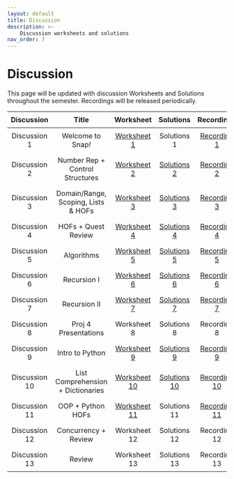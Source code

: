 ```yaml
---
layout: default
title: Discussion
description: >-
    Discussion worksheets and solutions
nav_order: 7
---
```


# Discussion

This page will be updated with discussion Worksheets and Solutions throughout the semester. Recordings will be released periodically.
<style>
  table {
    width: 100%;
    border-collapse: collapse;
  }
  th, td {
    text-align: center;
    padding: 8px;
  }
</style>

<table>
  <thead>
    <tr>
      <th>Discussion</th>
      <th>Title</th>
      <th>Worksheet</th>
      <th>Solutions</th>
      <th>Recordings</th>
    </tr>
  </thead>
  <tbody>
    <tr>
      <td>Discussion 1</td>
      <td>Welcome to Snap<em>!</em></td>
      <td><a href="https://drive.google.com/file/d/1kVcfONoJPqA5Iqv8cbxsu6_quSanSOxh/view?usp=drive_link"> Worksheet 1</a></td>
      <td><a>Solutions 1</a></td>
      <td><a href="https://drive.google.com/file/d/1KqjJ7_9mblF6ynqTmkXHPqm748AgiQ9J/view?usp=sharing"> Recording 1</a></td>
    </tr> 
    <tr>
      <td>Discussion 2</td>
      <td>Number Rep + Control Structures</td>
      <td><a href="https://docs.google.com/document/d/1j_GBxd3LCkBpO9ydLBgU1xHmx8d-dCct/edit?usp=sharing&ouid=106220240438634734707&rtpof=true&sd=true"> Worksheet 2</a></td>
      <td><a href="https://docs.google.com/document/d/1hzeyiZkwM950m2E186bdeFAkUfm0809B/edit?usp=drivesdk&ouid=102828999467017092876&rtpof=true&sd=true">Solutions 2</a></td>
      <td><a href="https://drive.google.com/file/d/1FPV77VJGZCIohNDd7e0TZ_KOGzhZwifo/view?usp=sharing">Recording 2</a></td>
    </tr>
     <tr>
      <td>Discussion 3</td>
      <td>Domain/Range, Scoping, Lists & HOFs</td>
      <td><a href="https://drive.google.com/file/d/1oeNbxrKtcNI2szAOZWEO-LfoWCGaRCyH/view?usp=sharing">Worksheet 3</a></td>
      <td><a href="https://docs.google.com/document/d/1fU0aZhNxUCo-ct_g1WAt_i-HfsZPAq0IwZiWn6PtYzk/edit?usp=drivesdk">Solutions 3</a></td>
      <td><a href="https://drive.google.com/file/d/1fPbSVISiJQewK5ZG30sLlkmf7Qyg8pOK/view?usp=sharing">Recording 3</a></td>
    </tr>
    <tr>
      <td>Discussion 4</td>
      <td>HOFs + Quest Review</td>
      <td><a href="https://docs.google.com/document/d/1BppWjxXgXmr-CgCrqT1xrXBUITbZtAYD/edit?usp=sharing&ouid=106220240438634734707&rtpof=true&sd=true">Worksheet 4</a></td>
      <td><a href="https://docs.google.com/document/d/1PtE59GWoWKLop-5NZZBuY3alIp6lplSS/edit?usp=drivesdk&ouid=102828999467017092876&rtpof=true&sd=true">Solutions 4</a></td>
      <td><a href="https://drive.google.com/file/d/1X4GDGuyXCzQ0B0ghyPNtVsmSw39unORw/view?usp=sharing">Recording 4</a></td>
    </tr>
    <tr>
      <td>Discussion 5</td>
      <td>Algorithms</td>
      <td><a href="https://docs.google.com/document/d/1hPJkV1ZR-NF4ydqPYAy5y_VSLdr2alJQ/edit?usp=sharing&ouid=102828999467017092876&rtpof=true&sd=true">Worksheet 5</a></td>
      <td><a href="https://docs.google.com/document/d/1w8yAcSqxGJtmua4AWklvR4ii7wUkiMI8/edit?usp=drivesdk&ouid=102828999467017092876&rtpof=true&sd=true">Solutions 5</a></td>
      <td><a href="https://drive.google.com/file/d/1CBVRPAj-qU3pEBOJEmGsMcKO3trMrz-Z/view?usp=sharing">Recording 5</a></td>
    </tr>
    <tr>
      <td>Discussion 6</td>
      <td>Recursion I</td>
      <td><a href="https://docs.google.com/document/d/1vJmLNpMSUxD05ibt1vWhZ8xl677ytRwl/edit#heading=h.a896o5zg6s8y">Worksheet 6</a></td>
      <td><a href="https://docs.google.com/document/d/10aYl5NJizgs2I0vLfwwOi9RIHjes41Vj/edit?usp=drivesdk&ouid=102828999467017092876&rtpof=true&sd=true">Solutions 6</a></td>
      <td><a href="https://drive.google.com/file/d/1JgTBsgR8Eg4qzeTb4fCvbgnSAx8iUcOo/view?usp=sharing">Recording 6</a></td>
    </tr>
    <tr>
      <td>Discussion 7</td>
      <td>Recursion II</td>
      <td><a href="https://docs.google.com/document/d/1XD8Eu8zQJhMK3_88GG5iMQbNH5BbiCIa/edit?usp=sharing&ouid=102828999467017092876&rtpof=true&sd=true">Worksheet 7</a></td>
      <td><a href="https://docs.google.com/document/d/1ymT0K_b9Z1Kmk5b318_T0CB3wWiDB8zg/edit?usp=drivesdk&ouid=102828999467017092876&rtpof=true&sd=true">Solutions 7</a></td>
      <td><a href="https://drive.google.com/file/d/1gNb7yaRo9V1jIuCQITA949vDMpz0Ximy/view?usp=drive_link">Recording 7</a></td>
    </tr>
    <tr>
      <td>Discussion 8</td>
      <td>Proj 4 Presentations</td>
      <td>Worksheet 8</td>
      <td>Solutions 8</td>
      <td>Recording 8</td>
    </tr>
     <tr>
      <td>Discussion 9</td>
      <td>Intro to Python</td>
      <td><a href="https://docs.google.com/document/d/1q1ciouhxmDMQSVBFwLOn0Cu1BoKevkIo/edit?usp=drivesdk&ouid=102828999467017092876&rtpof=true&sd=true">Worksheet 9</a></td>
      <td><a href="https://docs.google.com/document/d/1KN1RCMrndXxGNNCstXmyG4HAFEKrkW2z/edit?usp=drive_link&ouid=102828999467017092876&rtpof=true&sd=true">Solutions 9</a></td>
      <td><a href="https://drive.google.com/file/d/1wKfeH8-SVxKzINOQTVbMp11H1t5sy3Op/view?usp=drive_link">Recording 9</a></td>
    </tr>
    <tr>
    <td>Discussion 10</td>
      <td>List Comprehension + Dictionaries</td>
      <td><a href="https://docs.google.com/document/d/1yzUtLeWlfbio09u58fZwxRV9q2S7El_1qMBNcpsSyWU/edit?usp=drivesdk">Worksheet 10</a></td>
      <td><a href="https://drive.google.com/file/d/18zOQJr9MM0wA2AG4vUUO8ltUlquvx_XQ/view?usp=drive_link">Solutions 10</a></td>
      <td><a href="https://drive.google.com/file/d/1YjcBkWP-imk-vQoVRwankvG_zKGffmgb/view?usp=drive_link">Recording 10</a></td>
    </tr>
    <tr>
    <td>Discussion 11</td>
      <td>OOP + Python HOFs</td>
     <td><a href="https://docs.google.com/document/d/1vURSI_IbbPjKGZTIWorHkRSWI23qzFAFhy6oNVCwnYg/edit?tab=t.0">Worksheet 11</a></td>
      <td>Solutions 11</td>
      <td><a href="">Recording 11</a></td>
    </tr>
    <tr>
    <td>Discussion 12</td>
      <td>Concurrency + Review</td>
      <td>Worksheet 12</td>
      <td>Solutions 12</td>
      <td>Recording 12</td>
    </tr>
    <tr>
    <td>Discussion 13</td>
      <td>Review</td>
      <td>Worksheet 13</td>
      <td>Solutions 13</td>
      <td>Recording 13</td>
    </tr>
  </tbody>
</table>

<!--**Discussion 2**{: .label .label-discussion } Lists & HOFs, Iteration, Scoping, Domain & Range | [Worksheet](https://drive.google.com/file/d/1eT15LJH38UGfYHR3pLueRlvwMovtyUE8/view?usp=sharing) | [Solutions](https://drive.google.com/file/d/1sVdinV45MT2GoISk8BkJGd8C_BZE-LO4/view?usp=sharing) | [Recording](https://drive.google.com/file/d/1XGcPW_Wa-YFVxm0Gp31w6LDOKaCIQN6q/view?usp=sharing)

**Discussion 3**{: .label .label-discussion } Algorithms and Algorithmic Complexity | [Worksheet](https://drive.google.com/file/d/1gvtV7q0T9M0aq5fOnYGAT2c_E95zw8mD/view?usp=sharing)| [Solutions](https://drive.google.com/file/d/16Cd7lKa7aupSB2s_5XBSwMGyUtJ2Q0Ex/view?usp=sharing) | [Recording](https://berkeley.zoom.us/rec/share/tAlxchXlx7vHFycQuvJrFCKAPtNCuOGvnQlYkMhvzRkz7SqXK5Yn8WnGC3j8_HYm.9IFRnKNiwhuZ1fQN?startTime=1688069469000) password: &uacLC3^

**Discussion 4**{: .label .label-discussion } Recursion I | [Worksheet](https://drive.google.com/file/d/1iDXHsTZyMhdcVOo2Xwr6rQ0GiT8IBxMc/view?usp=sharing) | [Solutions](https://drive.google.com/file/d/101e7Uvl2_yOnSHJTTHE224mwDEwm5tNb/view?usp=sharing) | [Recording](https://berkeley.zoom.us/rec/share/T21TGeXJqiymX6U7kw-ME7KK2KLpph_E4XCSTEKib1hhzAHt5q7ib6mVD1JaYQj4.1rY8zW55a2iaZFA4) password: 2baA%%3&

**Discussion 5**{: .label .label-discussion } Recursion II | [Worksheet](https://drive.google.com/file/d/1e_oQKlaHglPOzG-cJFGtVM-_w34xfsgj/view?usp=sharing) | [Solutions](https://drive.google.com/file/d/1i4XwCax3Z1tYqeCZJCtjPFxXsQDnCEUD/view?usp=sharing) | [Recording](https://drive.google.com/file/d/1h_7N_2LIki1Y9ldOLDzqUXA-WKhZYb4U/view?usp=sharing)

**Discussion 6**{: .label .label-discussion } Intro to Python | [Worksheet](https://drive.google.com/file/d/1ZhdSFR4JOWTndynZmyn-25sJpine3IPG/view?usp=sharing) | [Solutions](https://drive.google.com/file/d/1FdlJrJh3LtFghQfQH6N_mWSd663HTCY-/view?usp=sharing) | [Recording](https://drive.google.com/file/d/1zJKdhlgdq2QeEJmj32ZCKyPk3asDH2Vy/view?usp=sharing) | [starter code](https://drive.google.com/file/d/1WlgWSzREQ63hlHp25ZKPD8wbqi3c_48x/view?usp=sharing) 

**Discussion 7**{: .label .label-discussion } Python Data Structures | [Worksheet](https://drive.google.com/file/d/1YPOcYoH4leDyYsDWEVs9ak5WRBa7gF40/view?usp=sharing) | [starter code](https://drive.google.com/file/d/1mNR51mLB_rxxizLDq5qlea9NtRAN0sQE/view?usp=sharing) | [Solutions](https://docs.google.com/document/d/1r3kIypAsy5o6woWm7tzk3ehVG8hK8pjICNSfSW5Onr0/edit?usp=sharing) | [Recording](https://drive.google.com/file/d/1ZkEfqewJax46ro5HCydtLR32UTIPxF11/view?usp=sharing)

**Discussion 8**{: .label .label-discussion } Python OOP | [Worksheet](https://drive.google.com/file/d/1JSiBgWCQc61Mxxmkpb8xBVcyqKfjYETj/view?usp=sharing) | [starter code](https://drive.google.com/file/d/1_hZPVCTI_GFwKYE0jtPU5g9Ap76I09VL/view?usp=sharing) | [code Solutions](https://drive.google.com/file/d/18RBCezw0GPmo_7P3Rm_suY4jxAsqTBcx/view?usp=sharing) | [Worksheet Solutions]("https://drive.google.com/file/d/1bMMXKSTFM5VFaG0xh88cPlhwKL9soFok/view?usp=sharing") | [Recording](https://drive.google.com/file/d/1JlWopho5nF4njLor_a5cGCrGvUyRQnqj/view)

**Discussion 9**{: .label .label-discussion } Lambdas and HOFs | [Worksheet](https://drive.google.com/file/d/1iFdcDAdTPmeuNsglNVlQ6M9NXnLKuoeq/view?usp=sharing) | [starter code](https://drive.google.com/file/d/1u7cZiFyY2m1XJi7BLGKn2o2THNt288yF/view?usp=sharing) | [Worksheet Solutions](https://drive.google.com/file/d/1S4-ykFb7GBh2DSWAdTUMijjP8ExTsbQ_/view?usp=sharing) | [code Solutions](https://drive.google.com/file/d/1vQSvBavj6ZFceYs-ypTbTLXi9yXwpGk9/view?usp=sharing)


**Discussion 10**{: .label .label-discussion } Concurrency and Tree Recursion | [Worksheet](https://drive.google.com/file/d/1UhHiDaaEMaiIoC5ohz-TNIu5kSp4ONna/view?usp=sharing) | [starter code](https://drive.google.com/file/d/1nf4577ESWs87feUEn-H5fPAqauYEN5k3/view?usp=sharing) | [Worksheet Solutions](https://drive.google.com/file/d/1MqESz2xjTKSYQ5Crj2VxvNU2cvCVgX4r/view?usp=sharing) | [code Solutions](https://drive.google.com/file/d/1dRCINny1HGqIqD2GReboIHvUmciyGIVJ/view?usp=sharing)


**Discussion 11**{: .label .label-discussion } Final Review | [Worksheet](https://drive.google.com/file/d/1EafKCpdNczOhgYxL_UaBI_PRE63EusoW/view?usp=sharing) | [Solutions](https://drive.google.com/file/d/1rt6PC9uhtVCgo7WJdi9lzu2IMcJept29/view?usp=sharing) -->



<!-- 

**Discussion 4**{: .label .label-discussion } Algorithms | [Worksheet](https://drive.google.com/file/d/10y6F26Apf8X4IIHRY-tk55GnJ_Zw8eoE/view?usp=share_link) | [Solutions](https://drive.google.com/file/d/16p-g3S9gJWCCYHR8xsi1f0DMdFtEcL7x/view?usp=share_link) | [Recording](https://drive.google.com/file/d/12HO77T3Eea_AN86sUyKQSB_GAm-K59KA/view?usp=share_link) 

**Discussion 5**{: .label .label-discussion } Algorithmic Complexity | [Worksheet](https://drive.google.com/file/d/1Bm7xFN3L9RFKUlGpp4or-MoGyr6KJnM6/view?usp=share_link) | [Solutions](https://drive.google.com/file/d/1knuIbn14WHXFwp9FNXcQSR8vwoB4gUw3/view?usp=share_link) | [Recording](https://drive.google.com/file/d/1RtBfLBMV6Td2BHRtnvJjRK23za6MgPv-/view?usp=sharing)

**Discussion 6**{: .label .label-discussion } Recursion I | [Worksheet](https://drive.google.com/file/d/1xZD0G1klfhIabX0KKZldjqEt9dWS4lNE/view?usp=share_link) | [Solutions](https://drive.google.com/file/d/1RWY8WEwhPSTDCXjHocRzkYQkLuZ2Gepz/view?usp=share_link) | [Recording](https://youtu.be/WC04d2Oxj2E)

**Discussion 7**{: .label .label-discussion } Recursion II | [Worksheet](https://drive.google.com/file/d/1iRY_WGu9sS3-hlhahOypRo6M1eU48HZn/view?usp=share_link) | [Solutions](https://drive.google.com/file/d/1XBhiEKSJmpTSqp2I66XCfR-PDdeRJhRA/view?usp=share_link) | [Recording](https://drive.google.com/file/d/1RZFI-7Xo93IMfEe8AfvUkD3BH5spgA8s/view?usp=sharing)

**Discussion 8**{: .label .label-discussion } Python Basics | [Worksheet](https://drive.google.com/file/d/1mupBJDXNJcDbW3RDrJjgc6GAZujboVWl/view?usp=share_link) | [Solutions](https://drive.google.com/file/d/1px1wcnh1mX4xyuTsO0ijR8Jem-x5ml-w/view?usp=share_link) | [Recording](https://drive.google.com/file/d/1ka00W-sCg0eZAB8bve0C-CgL2-2sSStH/view?usp=sharing)

**Discussion 10**{: .label .label-discussion } Python Data Structures | [Worksheet](https://drive.google.com/file/d/11vO-A-X9D-5qlT4uLFS_mkT38x9M199A/view?usp=share_link) | [Solutions](https://drive.google.com/file/d/1bk-Pe1ycwJUUC85MnLr4MOjr2izJWnWU/view?usp=share_link) | [Recording](https://drive.google.com/file/d/1FdQWd3Ezkjldv7tLDoygK3ZgfVPg__lU/view?usp=sharing)

**Discussion 12**{: .label .label-discussion } Object-Oriented Programming | [Worksheet](https://drive.google.com/file/d/1Eooe8rTu9vTCPS7TPDIMf4-RPYVOtXR9/view?usp=sharing) | [Solutions](https://drive.google.com/file/d/1ELGUTd7kCXHaOhofrCbDsoH611GNc3HN/view?usp=share_link) | [Recording](https://drive.google.com/file/d/1JlWopho5nF4njLor_a5cGCrGvUyRQnqj/view?usp=sharing)

**Discussion 13**{: .label .label-discussion } Python HOFs, Lambdas, Tree Recursion | [Worksheet](https://drive.google.com/file/d/1leEmub5xWEiEojvNy-FJVyEgQY5Auxim/view?usp=share_link) | [Recording](https://drive.google.com/file/d/1caTDl_71y4-z3Pxf-ksU8lz2F8FC2GRI/view?usp=sharing) -->

